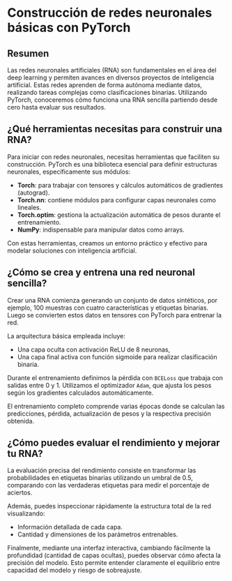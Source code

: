 # Construcción de redes neuronales básicas con PyTorch

## Resumen

Las redes neuronales artificiales (RNA) son fundamentales en el área del deep learning y permiten avances en diversos proyectos de inteligencia artificial. Estas redes aprenden de forma autónoma mediante datos, realizando tareas complejas como clasificaciones binarias. Utilizando PyTorch, conoceremos cómo funciona una RNA sencilla partiendo desde cero hasta evaluar sus resultados.

## ¿Qué herramientas necesitas para construir una RNA?
Para iniciar con redes neuronales, necesitas herramientas que faciliten su construcción. PyTorch es una biblioteca esencial para definir estructuras neuronales, específicamente sus módulos:

* **Torch**: para trabajar con tensores y cálculos automáticos de gradientes (autograd).
* **Torch.nn**: contiene módulos para configurar capas neuronales como lineales.
* **Torch.optim**: gestiona la actualización automática de pesos durante el entrenamiento.
* **NumPy**: indispensable para manipular datos como arrays.

Con estas herramientas, creamos un entorno práctico y efectivo para modelar soluciones con inteligencia artificial.

## ¿Cómo se crea y entrena una red neuronal sencilla?
Crear una RNA comienza generando un conjunto de datos sintéticos, por ejemplo, 100 muestras con cuatro características y etiquetas binarias. Luego se convierten estos datos en tensores con PyTorch para entrenar la red.

La arquitectura básica empleada incluye:

* Una capa oculta con activación ReLU de 8 neuronas,
* Una capa final activa con función sigmoide para realizar clasificación binaria.

Durante el entrenamiento definimos la pérdida con `BCELoss` que trabaja con salidas entre 0 y 1. Utilizamos el optimizador `Adam`, que ajusta los pesos según los gradientes calculados automáticamente.

El entrenamiento completo comprende varias épocas donde se calculan las predicciones, pérdida, actualización de pesos y la respectiva precisión obtenida.

## ¿Cómo puedes evaluar el rendimiento y mejorar tu RNA?
La evaluación precisa del rendimiento consiste en transformar las probabilidades en etiquetas binarias utilizando un umbral de 0.5, comparando con las verdaderas etiquetas para medir el porcentaje de aciertos.

Además, puedes inspeccionar rápidamente la estructura total de la red visualizando:

* Información detallada de cada capa.
* Cantidad y dimensiones de los parámetros entrenables.

Finalmente, mediante una interfaz interactiva, cambiando fácilmente la profundidad (cantidad de capas ocultas), puedes observar cómo afecta la precisión del modelo. Esto permite entender claramente el equilibrio entre capacidad del modelo y riesgo de sobreajuste.